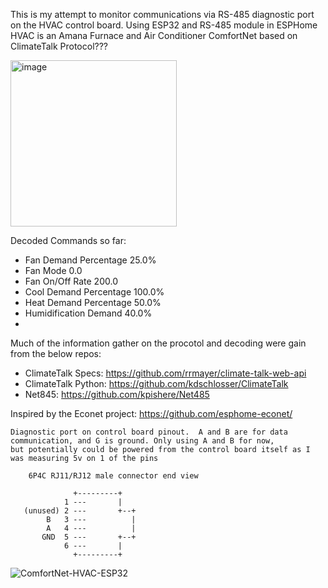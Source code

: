 This is my attempt to monitor communications via RS-485 diagnostic port on the HVAC control board.
Using ESP32 and RS-485 module in ESPHome
HVAC is an Amana Furnace and Air Conditioner
ComfortNet based on ClimateTalk Protocol???

<img width="266" alt="image" src="https://github.com/user-attachments/assets/ef66fe05-1f4d-4fe6-9080-49eb7095480d" />

Decoded Commands so far:
 - Fan Demand Percentage 25.0%
 - Fan Mode 0.0
 - Fan On/Off Rate 200.0
 - Cool Demand Percentage 100.0%
 - Heat Demand Percentage 50.0%
 - Humidification Demand 40.0%
 - 
Much of the information gather on the procotol and decoding were gain from the below repos:
 - ClimateTalk Specs: https://github.com/rrmayer/climate-talk-web-api
 - ClimateTalk Python: https://github.com/kdschlosser/ClimateTalk
 - Net845: https://github.com/kpishere/Net485

Inspired by the Econet project: https://github.com/esphome-econet/

```
Diagnostic port on control board pinout.  A and B are for data communication, and G is ground. Only using A and B for now,
but potentially could be powered from the control board itself as I was measuring 5v on 1 of the pins

    6P4C RJ11/RJ12 male connector end view   
    
              +---------+
            1 ---       |
   (unused) 2 ---       +--+ 
        B   3 ---          |     
        A   4 ---          |        
       GND  5 ---       +--+
            6 ---       |
              +---------+
```
![ComfortNet-HVAC-ESP32](https://github.com/user-attachments/assets/815e37de-b993-4419-ac75-21c3e48f759e)

